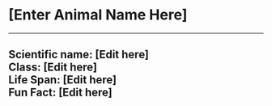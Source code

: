 # [Enter Animal Name Here]

---
Scientific name: [Edit here]  
Class: [Edit here]  
Life Span: [Edit here]  
Fun Fact: [Edit here]  
---
